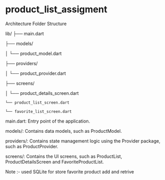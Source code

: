 # product_list_assigment
Architecture
Folder Structure

lib/
├── main.dart

├── models/

│   └── product_model.dart

├── providers/

│   └── product_provider.dart

├── screens/

│   └── product_details_screen.dart

    └── product_list_screen.dart
    
    └── favorite_list_screen.dart
    

main.dart: Entry point of the application.

models/: Contains data models, such as ProductModel.

providers/: Contains state management logic using the Provider package, such as ProductProvider.

screens/: Contains the UI screens, such as ProductList, ProductDetailsScreen and FavoriteProductList.


Note :- used SQLite for store favorite product  add and retrive


